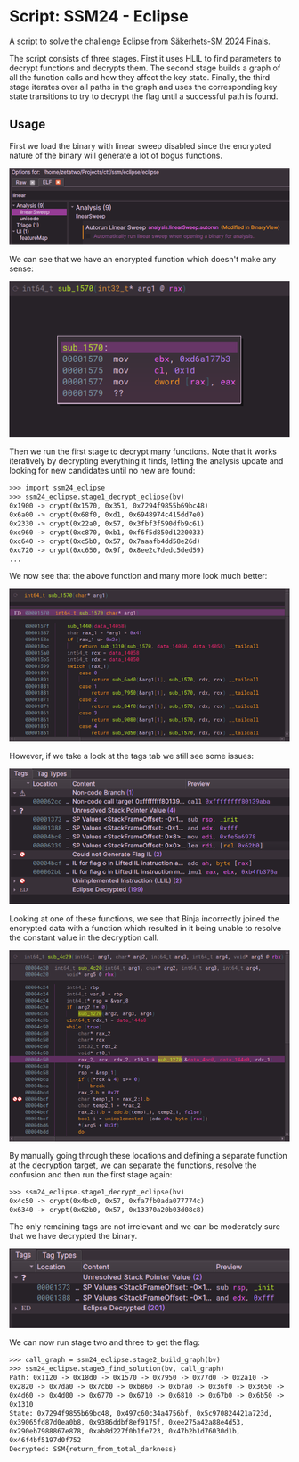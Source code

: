 # Script: SSM24 - Eclipse

A script to solve the challenge [Eclipse](https://sakerhetssm.se/challenges/eclipse) from [Säkerhets-SM 2024 Finals](https://sakerhetssm.se).

The script consists of three stages. First it uses HLIL to find parameters to decrypt functions and decrypts them. The second stage builds a graph of all the function calls and how they affect the key state. Finally, the third stage iterates over all paths in the graph and uses the corresponding key state transitions to try to decrypt the flag until a successful path is found.

## Usage

First we load the binary with linear sweep disabled since the encrypted nature of the binary will generate a lot of bogus functions.

![load without linear sweep](example/ssm24_eclipse_open.png)

We can see that we have an encrypted function which doesn't make any sense:

![encrypted function](example/ssm24_eclipse_encrypted1.png)

Then we run the first stage to decrypt many functions. Note that it works iteratively by decrypting everything it finds, letting the analysis update and looking for new candidates until no new are found:

```
>>> import ssm24_eclipse
>>> ssm24_eclipse.stage1_decrypt_eclipse(bv)
0x1900 -> crypt(0x1570, 0x351, 0x7294f9855b69bc48)
0x6a00 -> crypt(0x68f0, 0xd1, 0x6948974c415dd7e0)
0x2330 -> crypt(0x22a0, 0x57, 0x3fbf3f590dfb9c61)
0xc960 -> crypt(0xc870, 0xb1, 0xf6f5d850d1220033)
0xc640 -> crypt(0xc5b0, 0x57, 0x7aaafb4dd58e26d)
0xc720 -> crypt(0xc650, 0x9f, 0x8ee2c7dedc5ded59)
...
```

We now see that the above function and many more look much better:

![encrypted function](example/ssm24_eclipse_decrypted1.png)

However, if we take a look at the tags tab we still see some issues:

![tags of the Eclipse binary](example/ssm24_tags1.png)

Looking at one of these functions, we see that Binja incorrectly joined the encrypted data with a function which resulted in it being unable to resolve the constant value in the decryption call. 

![tags of the Eclipse binary](example/ssm24_eclipse_encrypted2.png)


By manually going through these locations and defining a separate function at the decryption target, we can separate the functions, resolve the confusion and then run the first stage again:

```
>>> ssm24_eclipse.stage1_decrypt_eclipse(bv)
0x4c50 -> crypt(0x4bc0, 0x57, 0xfa7fb0ada077774c)
0x6340 -> crypt(0x62b0, 0x57, 0x13370a20b03d08c8)
```

The only remaining tags are not irrelevant and we can be moderately sure that we have decrypted the binary. 

![tags of the Eclipse binary after manual fixes](example/ssm24_tags2.png)

We can now run stage two and three to get the flag:

```
>>> call_graph = ssm24_eclipse.stage2_build_graph(bv)
>>> ssm24_eclipse.stage3_find_solution(bv, call_graph)
Path: 0x1120 -> 0x18d0 -> 0x1570 -> 0x7950 -> 0x77d0 -> 0x2a10 -> 0x2820 -> 0x7da0 -> 0x7cb0 -> 0xb860 -> 0xb7a0 -> 0x36f0 -> 0x3650 -> 0x4d60 -> 0x4d00 -> 0x6770 -> 0x6710 -> 0x6810 -> 0x67b0 -> 0x6b50 -> 0x1310
State: 0x7294f9855b69bc48, 0x497c60c34a4756bf, 0x5c970824421a723d, 0x39065fd87d0ea0b8, 0x9386ddbf8ef9175f, 0xee275a42a88e4d53, 0x290eb7988867e878, 0xab8d227f0b1fe723, 0x47b2b1d76030d1b, 0x46f4bf5197d0f752
Decrypted: SSM{return_from_total_darkness}
```
